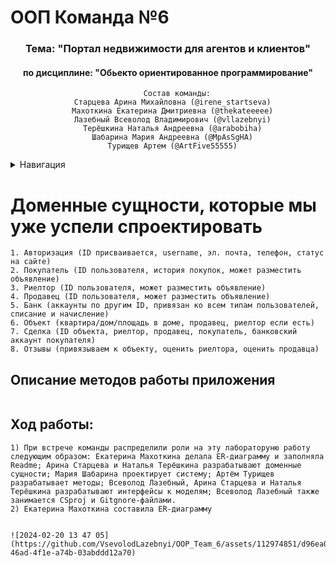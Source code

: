 #  ООП Команда №6
<a name="Вернуться в начало"></a>

<div align="center">

  <h3>Тема: "Портал недвижимости для агентов и клиентов"</h3>
  <h4>по дисциплине: "Обьекто ориентированное программирование"</h4>

<div align="center">

<div align="center">
  
```
    Состав команды:
  Старцева Арина Михайловна (@irene_startseva)
  Махоткина Екатерина Дмитриевна (@thekateeeee)
  Лазебный Всеволод Владимирович (@vllazebnyi)
  Терёшкина Наталья Андреевна (@arabobiha)
  Шабарина Мария Андреевна (@MpAsSgHA)
  Турищев Артем (@ArtFive55555)
```

<div align="center">
  
<div align="left">


<details>
  <summary> Навигация </summary>
  <ol>
    <li>
      <a href="#Доменные сущности которые мы уже успели спроектировать">Доменные сущности которые мы уже успели спроектировать</a>
      <ul>
        <li><a href="#Описание методов работы приложения">Описание методов работы приложения</a></li>
        <li><a href="#Ход работы:">Ход работы</a></li>
      </ul>
    </li>
  </ol>
</details>


<a name="Доменные сущности которые мы уже успели спроектировать"></a>
# Доменные сущности, которые мы уже успели спроектировать
```
1. Авторизация (ID присваивается, username, эл. почта, телефон, статус на сайте)
2. Покупатель (ID пользователя, история покупок, может разместить объявление)
3. Риелтор (ID пользователя, может разместить объявление)
4. Продавец (ID пользователя, может разместить объявление)
5. Банк (аккаунты по другим ID, привязан ко всем типам пользователей, списание и начисление)
6. Объект (квартира/дом/площадь в доме, продавец, риелтор если есть)
7. Сделка (ID объекта, риелтор, продавец, покупатель, банковский аккаунт покупателя)
8. Отзывы (привязываем к объекту, оценить риелтора, оценить продавца)
```

<a name="Описание методов работы приложения"></a>
## Описание методов работы приложения

```

```

<a name="Ход работы:"></a>
## Ход работы: 

```
1) При встрече команды распределили роли на эту лабораторуню работу следующим образом: Екатерина Махоткина делала ER-диаграмму и заполняла Readme; Арина Старцева и Наталья Терёшкина разрабатывают доменные сущности; Мария Шабарина проектирует систему; Артём Турищев разрабатывает методы; Всеволод Лазебный, Арина Старцева и Наталья Терёшкина разрабатывают интерфейсы к моделям; Всеволод Лазебный также занимается CSproj и Gitgnore-файлами.
2) Екатерина Махоткина составила ER-диаграмму


![2024-02-20 13 47 05](https://github.com/VsevolodLazebnyi/OOP_Team_6/assets/112974851/d96ea0ef-46ad-4f1e-a74b-03abddd12a70)

```
